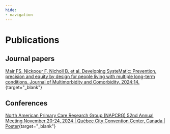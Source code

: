 ```yaml
---
hide:
- navigation
---
```


# Publications

## Journal papers

[Mair FS, Nickpour F, Nicholl B, et al. Developing SysteMatic: Prevention, precision and equity by design for people living with multiple long-term conditions. Journal of Multimorbidity and Comorbidity. 2024;14.](https://journals.sagepub.com/doi/10.1177/26335565241272682){target="_blank"}


## Conferences

[North American Primary Care Research Group (NAPCRG) 52nd Annual Meeting November 20-24, 2024 | Québec City Convention Center, Canada | Poster](../assets/NAPCRG.pdf){target="_blank"}
